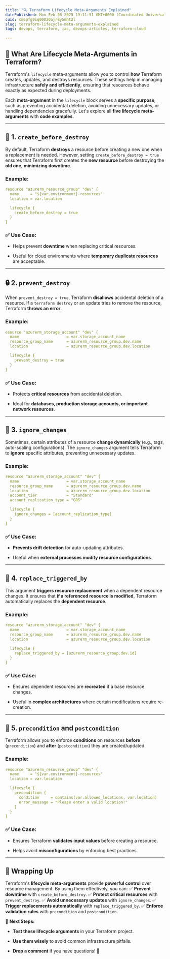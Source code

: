 ```yaml
---
title: "🔍 Terraform Lifecycle Meta-Arguments Explained"
datePublished: Mon Feb 03 2025 19:11:51 GMT+0000 (Coordinated Universal Time)
cuid: cm6pfg9iq00020ajr8y5mht2l
slug: terraform-lifecycle-meta-arguments-explained
tags: devops, terraform, iac, devops-articles, terraform-cloud

---
```


## 🌟 What Are Lifecycle Meta-Arguments in Terraform?

Terraform's `lifecycle` meta-arguments allow you to control **how** Terraform creates, updates, and destroys resources. These settings help in managing infrastructure **safely and efficiently**, ensuring that resources behave exactly as expected during deployments.

Each **meta-argument** in the `lifecycle` block serves a **specific purpose**, such as preventing accidental deletion, avoiding unnecessary updates, or handling dependencies gracefully. Let's explore all **five lifecycle meta-arguments** with **code examples**.

---

## 🎉 1. `create_before_destroy`

By default, Terraform **destroys** a resource before creating a new one when a replacement is needed. However, setting `create_before_destroy = true` ensures that Terraform first creates the **new resource** before destroying the **old one**, **minimizing downtime**.

### Example:

```yaml
resource "azurerm_resource_group" "dev" {
  name     = "${var.environment}-resources"
  location = var.location

  lifecycle {
    create_before_destroy = true
  }
}
```

### ✅ Use Case:

* Helps prevent **downtime** when replacing critical resources.
    
* Useful for cloud environments where **temporary duplicate resources** are acceptable.
    

---

## 🔒 2. `prevent_destroy`

When `prevent_destroy = true`, Terraform **disallows** accidental deletion of a resource. If a `terraform destroy` or an update tries to remove the resource, Terraform **throws an error**.

### Example:

```yaml
esource "azurerm_storage_account" "dev" {
  name                     = var.storage_account_name
  resource_group_name      = azurerm_resource_group.dev.name
  location                 = azurerm_resource_group.dev.location

  lifecycle {
    prevent_destroy = true
  }
}
```

### ✅ Use Case:

* Protects **critical resources** from accidental deletion.
    
* Ideal for **databases, production storage accounts, or important network resources**.
    

---

## 🌟 3. `ignore_changes`

Sometimes, certain attributes of a resource **change dynamically** (e.g., tags, auto-scaling configurations). The `ignore_changes` argument tells Terraform to **ignore** specific attributes, preventing unnecessary updates.

### Example:

```yaml
resource "azurerm_storage_account" "dev" {
  name                     = var.storage_account_name
  resource_group_name      = azurerm_resource_group.dev.name
  location                 = azurerm_resource_group.dev.location
  account_tier             = "Standard"
  account_replication_type = "GRS"

  lifecycle {
    ignore_changes = [account_replication_type]
  }
}
```

### ✅ Use Case:

* **Prevents drift detection** for auto-updating attributes.
    
* Useful when **external processes modify resource configurations**.
    

---

## 🚀 4. `replace_triggered_by`

This argument **triggers resource replacement** when a dependent resource changes. It ensures that **if a referenced resource is modified**, Terraform automatically replaces the **dependent resource**.

### Example:

```yaml
resource "azurerm_storage_account" "dev" {
  name                     = var.storage_account_name
  resource_group_name      = azurerm_resource_group.dev.name
  location                 = azurerm_resource_group.dev.location

  lifecycle {
    replace_triggered_by = [azurerm_resource_group.dev.id]
  }
}
```

### ✅ Use Case:

* Ensures dependent resources are **recreated** if a base resource changes.
    
* Useful in **complex architectures** where certain modifications require re-creation.
    

---

## 🔄 5. `precondition` and `postcondition`

Terraform allows you to enforce **conditions** on resources **before** (`precondition`) and **after** (`postcondition`) they are created/updated.

### Example:

```yaml
resource "azurerm_resource_group" "dev" {
  name     = "${var.environment}-resources"
  location = var.location

  lifecycle {
    precondition {
      condition     = contains(var.allowed_locations, var.location)
      error_message = "Please enter a valid location!"
    }
  }
}
```

### ✅ Use Case:

* Ensures Terraform **validates input values** before creating a resource.
    
* Helps avoid **misconfigurations** by enforcing best practices.
    

---

## 🌟 Wrapping Up

Terraform's **lifecycle meta-arguments** provide **powerful control** over resource management. By using them effectively, you can: ✅ **Prevent downtime** with `create_before_destroy`. ✅ **Protect critical resources** with `prevent_destroy`. ✅ **Avoid unnecessary updates** with `ignore_changes`. ✅ **Trigger replacements automatically** with `replace_triggered_by`. ✅ **Enforce validation rules** with `precondition` and `postcondition`.

👀 **Next Steps:**

* **Test these lifecycle arguments** in your Terraform project.
    
* **Use them wisely** to avoid common infrastructure pitfalls.
    
* **Drop a comment** if you have questions! 🚀